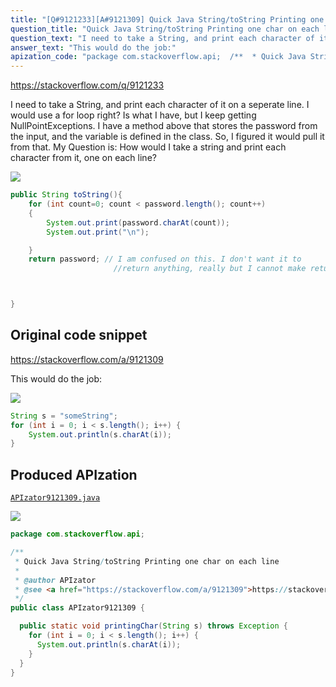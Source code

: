 ```yaml
---
title: "[Q#9121233][A#9121309] Quick Java String/toString Printing one char on each line"
question_title: "Quick Java String/toString Printing one char on each line"
question_text: "I need to take a String, and print each character of it on a seperate line. I would use a for loop right? Is what I have, but I keep getting NullPointExceptions. I have a method above that stores the password from the input, and the variable is defined in the class. So, I figured it would pull it from that. My Question is: How would I take a string and print each character from it, one on each line?"
answer_text: "This would do the job:"
apization_code: "package com.stackoverflow.api;  /**  * Quick Java String/toString Printing one char on each line  *  * @author APIzator  * @see <a href=\"https://stackoverflow.com/a/9121309\">https://stackoverflow.com/a/9121309</a>  */ public class APIzator9121309 {    public static void printingChar(String s) throws Exception {     for (int i = 0; i < s.length(); i++) {       System.out.println(s.charAt(i));     }   } }"
---
```


https://stackoverflow.com/q/9121233

I need to take a String, and print each character of it on a seperate line.
I would use a for loop right?
Is what I have, but I keep getting NullPointExceptions. I have a method above that stores the password from the input, and the variable is defined in the class. So, I figured it would pull it from that.
My Question is: How would I take a string and print each character from it, one on each line?


<div class="code-logo"><img src="/stackoverflow.png" /></div>

```java
public String toString(){
    for (int count=0; count < password.length(); count++)
    {
        System.out.print(password.charAt(count));
        System.out.print("\n");

    }
    return password; // I am confused on this. I don't want it to 
                       //return anything, really but I cannot make return type void



}
```


## Original code snippet

https://stackoverflow.com/a/9121309

This would do the job:

<div class="code-logo"><img src="/stackoverflow.png" /></div>

```java
String s = "someString";
for (int i = 0; i < s.length(); i++) {
    System.out.println(s.charAt(i));
}
```

## Produced APIzation

[`APIzator9121309.java`](https://github.com/pasqualesalza/apization-temp-data/raw/master/search/APIzator9121309.java)

<div class="code-logo"><img src="/apizator.png" /></div>

```java
package com.stackoverflow.api;

/**
 * Quick Java String/toString Printing one char on each line
 *
 * @author APIzator
 * @see <a href="https://stackoverflow.com/a/9121309">https://stackoverflow.com/a/9121309</a>
 */
public class APIzator9121309 {

  public static void printingChar(String s) throws Exception {
    for (int i = 0; i < s.length(); i++) {
      System.out.println(s.charAt(i));
    }
  }
}

```